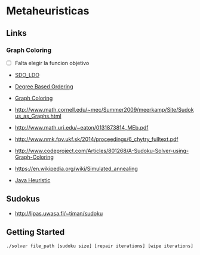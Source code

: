 # Metaheuristicas

## Links

### Graph Coloring

- [ ] Falta elegir la funcion objetivo

- [SDO_LDO](http://www.phys.ubbcluj.ro/~zneda/edu/mc/graphcolouring.pdf)
- [Degree Based Ordering](https://heuristicswiki.wikispaces.com/Degree+based+ordering)
- [Graph Coloring](https://heuristicswiki.wikispaces.com/Graph+coloring)
- http://www.math.cornell.edu/~mec/Summer2009/meerkamp/Site/Sudokus_as_Graphs.html
- http://www.math.uri.edu/~eaton/0131873814_MEb.pdf
- http://www.nmk.fpv.ukf.sk/2014/proceedings/6_chytry_fulltext.pdf
- http://www.codeproject.com/Articles/801268/A-Sudoku-Solver-using-Graph-Coloring

- https://en.wikipedia.org/wiki/Simulated_annealing

- [Java Heuristic](http://shah.freeshell.org/graphcoloring/)

## Sudokus

- http://lipas.uwasa.fi/~timan/sudoku

## Getting Started

```bash
./solver file_path [sudoku size] [repair iterations] [wipe iterations]
```
